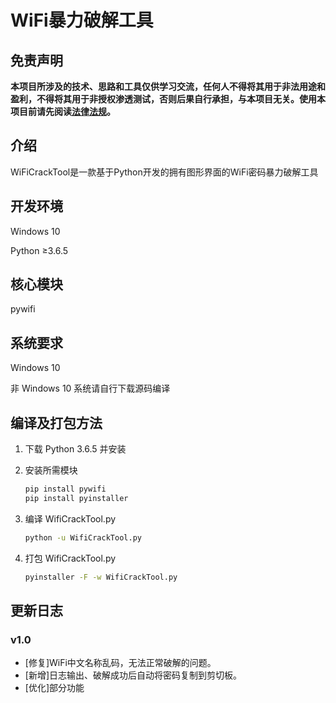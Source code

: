 # WiFi暴力破解工具

## 免责声明
**本项目所涉及的技术、思路和工具仅供学习交流，任何人不得将其用于非法用途和盈利，不得将其用于非授权渗透测试，否则后果自行承担，与本项目无关。使用本项目前请先阅读[法律法规](https://github.com/baihengaead/Awesome-Laws)。**

## 介绍

WiFiCrackTool是一款基于Python开发的拥有图形界面的WiFi密码暴力破解工具

## 开发环境

Windows 10

Python ≥3.6.5

## 核心模块

pywifi

## 系统要求

Windows 10

非 Windows 10 系统请自行下载源码编译

## 编译及打包方法

1. 下载 Python 3.6.5 并安装

2. 安装所需模块

   ```cmd
   pip install pywifi
   pip install pyinstaller
   ```
3. 编译 WifiCrackTool.py
   ```cmd
   python -u WifiCrackTool.py
   ```
4. 打包 WifiCrackTool.py

   ```cmd
   pyinstaller -F -w WifiCrackTool.py
   ```

## 更新日志

### v1.0

- [修复]WiFi中文名称乱码，无法正常破解的问题。
- [新增]日志输出、破解成功后自动将密码复制到剪切板。
- [优化]部分功能
